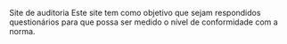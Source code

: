 Site de auditoria
Este site tem como objetivo que sejam respondidos questionários para que possa ser medido o nível de conformidade com a norma.

